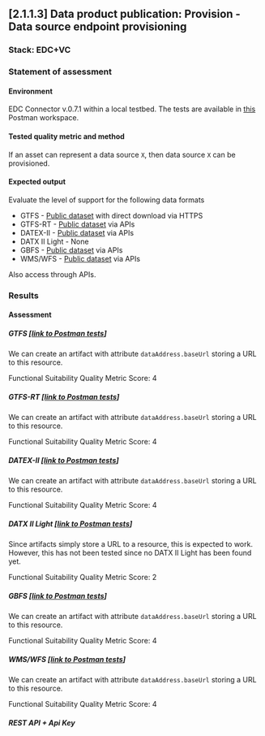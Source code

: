 ## [2.1.1.3] Data product publication: Provision - Data source endpoint provisioning
### Stack: EDC+VC

### Statement of assessment
#### Environment

EDC Connector v.0.7.1 within a local testbed.
The tests are available in [this](https://www.postman.com/i2cat-dev/workspace/deployemds) Postman workspace.

#### Tested quality metric and method
If an asset can represent a data source `X`, then data source `X` can be provisioned.

#### Expected output
Evaluate the level of support for the following data formats

- GTFS - [Public dataset](https://opendata-ajuntament.barcelona.cat/data/dataset/c46503e3-cec6-4032-894d-1063b7a365ee/resource/1c92542e-0346-4df5-9824-d7753ab02e33/download) with direct download via HTTPS
- GTFS-RT - [Public dataset](https://api.data.gov.my/gtfs-realtime/vehicle-position/ktmb/) via APIs
- DATEX-II - [Public dataset](https://opendata.emel.pt/cycling/biciparks?skip=1&limit=1) via APIs
- DATX II Light - None
- GBFS - [Public dataset](https://opendata.emel.pt/cycling/biciparks?skip=1&limit=1) via APIs
- WMS/WFS - [Public dataset](https://openmaps.gov.bc.ca/geo/ows?SERVICE=WMS&REQUEST=GetCapabilities) via APIs

Also access through APIs.

### Results
#### Assessment
##### GTFS [[link to Postman tests](https://www.postman.com/i2cat-dev/workspace/deployemds/collection/36812968-1f42e195-aab4-4440-8302-3cd544a0a030?action=share&creator=36812968)]

We can create an artifact with attribute `dataAddress.baseUrl` storing a URL to this resource.

Functional Suitability Quality Metric Score: 4

##### GTFS-RT [[link to Postman tests](https://www.postman.com/i2cat-dev/workspace/deployemds/collection/36812968-af4dfd50-c823-4069-b335-f01a503d4e3f?action=share&creator=36812968)]

We can create an artifact with attribute `dataAddress.baseUrl` storing a URL to this resource.

Functional Suitability Quality Metric Score: 4

##### DATEX-II [[link to Postman tests](https://www.postman.com/i2cat-dev/workspace/deployemds/collection/36812968-069098d6-b5f1-4f2a-8be3-aef8ccfee9cc?action=share&creator=36812968)]

We can create an artifact with attribute `dataAddress.baseUrl` storing a URL to this resource.

Functional Suitability Quality Metric Score: 4

##### DATX II Light [[link to Postman tests](https://www.postman.com/i2cat-dev/workspace/deployemds/collection/36812968-f437f62e-4784-45a8-9a4d-5e571efc45d1?action=share&creator=36812968)]

Since artifacts simply store a URL to a resource, this is expected to work.
However, this has not been tested since no DATX II Light has been found yet.

Functional Suitability Quality Metric Score: 2

##### GBFS [[link to Postman tests](https://www.postman.com/i2cat-dev/workspace/deployemds/collection/36812968-acad1256-9871-448b-8883-feed3704a269?action=share&creator=36812968)]

We can create an artifact with attribute `dataAddress.baseUrl` storing a URL to this resource.

Functional Suitability Quality Metric Score: 4

##### WMS/WFS [[link to Postman tests](https://www.postman.com/i2cat-dev/workspace/deployemds/collection/36812968-f34c9167-094b-47ec-b7bf-1e93115abb4d?action=share&creator=36812968)]

We can create an artifact with attribute `dataAddress.baseUrl` storing a URL to this resource.

Functional Suitability Quality Metric Score: 4

##### REST API + Api Key
